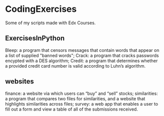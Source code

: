 # CodingExercises
Some of my scripts made with Edx Courses.

## ExercisesInPython
Bleep: a program that censors messages that contain words that appear on a list of supplied "banned words";
Crack: a program that cracks passwords encypted with a DES algorithm;
Credit: a program that determines whether a provided credit card number is valid according to Luhn’s algorithm.

## websites
finance: a website via which users can “buy” and “sell” stocks;
similarities: a program that compares two files for similarities, and a website that highlights similarities across files;
survey: a web app that enables a user to fill out a form and view a table of all of the submissions received.
